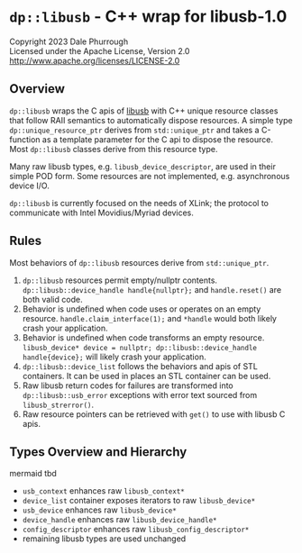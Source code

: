 # `dp::libusb` - C++ wrap for libusb-1.0

Copyright 2023 Dale Phurrough  
Licensed under the Apache License, Version 2.0 http://www.apache.org/licenses/LICENSE-2.0

## Overview

`dp::libusb` wraps the C apis of [libusb](https://libusb.info/) with C++ unique resource classes
that follow RAII semantics to automatically dispose resources. A simple type `dp::unique_resource_ptr`
derives from `std::unique_ptr` and takes a C-function as a template parameter for the C api
to dispose the resource. Most `dp::libusb` classes derive from this resource type.

Many raw libusb types, e.g. `libusb_device_descriptor`, are used in their simple POD form.
Some resources are not implemented, e.g. asynchronous device I/O.

`dp::libusb` is currently focused on the needs of XLink; the protocol to communicate with
Intel Movidius/Myriad devices.

## Rules

Most behaviors of `dp::libusb` resources derive from `std::unique_ptr`.

1. `dp::libusb` resources permit empty/nullptr contents.
   `dp::libusb::device_handle handle{nullptr};` and `handle.reset()` are both valid code.
2. Behavior is undefined when code uses or operates on an empty resource.
   `handle.claim_interface(1);` and `*handle` would both likely crash your application.
3. Behavior is undefined when code transforms an empty resource.
   `libusb_device* device = nullptr; dp::libusb::device_handle handle{device};` will likely crash your application.
4. `dp::libusb::device_list` follows the behaviors and apis of STL containers. It can
   be used in places an STL container can be used.
5. Raw libusb return codes for failures are transformed into `dp::libusb::usb_error` exceptions
   with error text sourced from `libusb_strerror()`.
6. Raw resource pointers can be retrieved with `get()` to use with libusb C apis.

## Types Overview and Hierarchy

mermaid tbd

* `usb_context` enhances raw `libusb_context*`
* `device_list` container exposes iterators to raw `libusb_device*`
* `usb_device` enhances raw `libusb_device*`
* `device_handle` enhances raw `libusb_device_handle*`
* `config_descriptor` enhances raw `libusb_config_descriptor*`
* remaining libusb types are used unchanged
